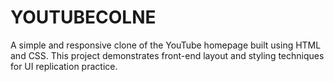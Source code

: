 # YOUTUBECOLNE
A simple and responsive clone of the YouTube homepage built using HTML and CSS. This project demonstrates front-end layout and styling techniques for UI replication practice.
